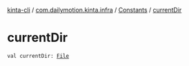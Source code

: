 [kinta-cli](../../index.md) / [com.dailymotion.kinta.infra](../index.md) / [Constants](index.md) / [currentDir](./current-dir.md)

# currentDir

`val currentDir: `[`File`](https://docs.oracle.com/javase/6/docs/api/java/io/File.html)